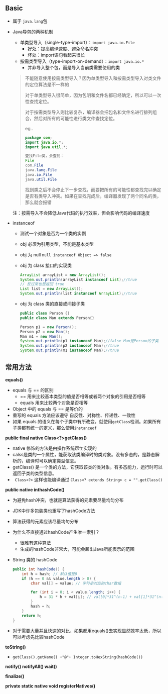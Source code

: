 ## Basic

- 属于 `java.lang`包

- Java导包的两种机制

  - 单类型导入（single-type-import）：`import java.io.File`
    - 好处：提高编译速度、避免命名冲突
    - 坏处：import语句看起来很长
  - 按需类型导入（type-import-on-demand）：`import java.io.*`
    - 并非导入整个包，而是导入当前类需要使用的类

  > 不能随意使用按需类型导入？因为单类型导入和按需类型导入对类文件的定位算法是不一样的
  >
  > 对于单类型导入很简单，因为包明和文件名都已经确定，所以可以一次性查找定位。
  >
  > 对于按需类型导入则比较复杂，编译器会把包名和文件名进行排列组合，然后对所有的可能性进行类文件查找定位。
  >
  > eg..
  >
  > ```java
  > package com;
  > import java.io.*;
  > import java.util.*;
  > 
  > 查找File类，会查找：
  > File
  > com.File
  > java.lang.File
  > java.io.File
  > java.util.File
  > ```
  >
  > 找到类之后不会停止下一步查找，而要把所有的可能性都查找完以确定是否有类导入冲突。如果在查找完成后，编译器发现了两个同名的类，那么就会报错

  注：按需导入不会降低Java代码的执行效率，但会影响代码的编译速度



- instanceof 

  - 测试一个对象是否为一个类的实例

  - obj 必须为引用类型，不能是基本类型

  - obj 为 null    `null instanceof Object => false`

  - obj 为 class 接口的实现类   

    ```java
    ArrayList arrayList = new ArrayList();
    System.out.println(arrayList instanceof List);//true
    // 反过来也是返回 true
    List list = new ArrayList();
    System.out.println(list instanceof ArrayList);//true
    ```

  - obj 为 class 类的直接或间接子类

    ```java
    public class Person {}
    public class Man extends Person{}
    
    Person p1 = new Person();
    Person p2 = new Man();
    Man m1 = new Man();
    System.out.println(p1 instanceof Man);//false Man是Person的子类
    System.out.println(p2 instanceof Man);//true
    System.out.println(m1 instanceof Man);//true
    ```

## 常用方法

**equals()**

- equals 与 == 的区别
  - == 用来比较基本类型的值是否相等或者两个对象的引用是否相等
  - equals 用来比较两个对象是否相等
- Object 中的 equals 与 == 是等价的
- 重写的 equals 方法应该遵守 自反性、对称性、传递性、一致性 
- 如果 equals 的语义在每个子类中有所改变，就使用`getClass`检测。如果所有子类都有统一的定义，那么使用`instanceof`

**public final native Class<?>getClass()**

- native 修饰的方法是由操作系统帮忙实现的
- calss是类的一个属性，能获取该类编译时的类对象。没有多态的，是静态解析的，编译时可以确定类型信息。
- getClass() 是一个类的方法，它获取该类的类对象。有多态能力，运行时可以返回子类的类型信息。
- ` Class<?>` 这样也能编译通过 `Class<? extends String> c = "".getClass()`

**public native inthashCode()**

- 为避免hash冲突，也就是算法获得的元素要尽量均匀分布
- JDK中许多包装类也重写了hashCode方法
- 算法获得的元素应该尽量均匀分布
- 为什么不直接通过hashCode产生唯一索引？
  - 很难有这种算法
  - 生成的hashCode非常大，可能会超出Java所能表示的范围

- String 类的 hashCode

  ```java
  public int hashCode() {
      int h = hash; // 默认值是0
      if (h == 0 && value.length > 0) {
          char val[] = value; // 字符串对应的char数组
  
          for (int i = 0; i < value.length; i++) {
              h = 31 * h + val[i]; // val[0]*31^(n-1) + val[1]*31^(n-2) + ... + val[n-1]
          }
          hash = h;
      }
      return h;
  }
  ```

- 对于需要大量并且快速的对比，如果都用equals()去实现显然效率太低，所以可以考虑先比较hashCode

**toString()**

- `getClass().getName() +"@"+ Integer.toHexString(hashCode())`

**notify() notifyAll() wait()**

**finalize()**

**private static native void registerNatives()**